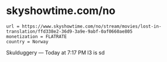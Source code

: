 # skyshowtime.com/no

~~~
url = https://www.skyshowtime.com/no/stream/movies/lost-in-translation/ffd338e2-36d9-3a9e-9abf-0af0660ae805
monetization = FLATRATE
country = Norway
~~~

Skulduggery
 — 
Today at 7:17 PM
l3 is sd
